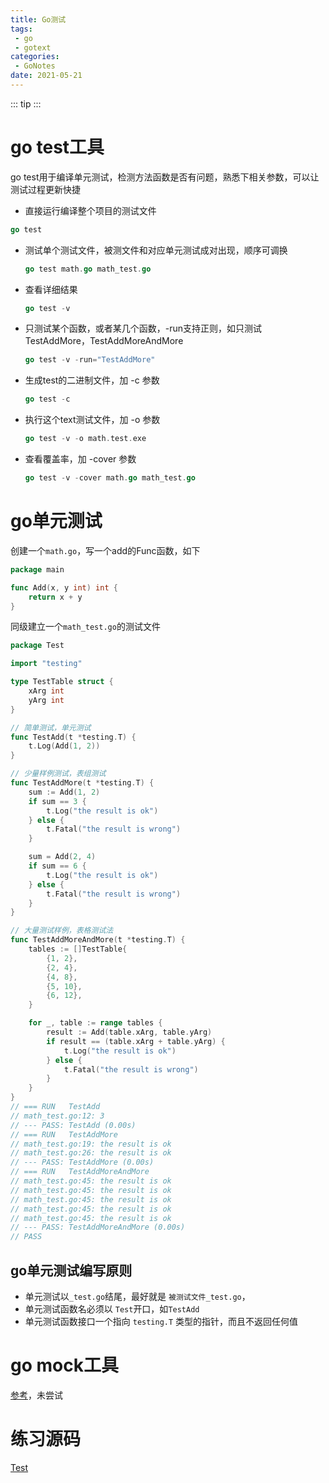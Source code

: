 ```yaml
---
title: Go测试
tags:
 - go
 - gotext
categories: 
 - GoNotes
date: 2021-05-21
---
```


::: tip 
:::

# go test工具

go test用于编译单元测试，检测方法函数是否有问题，熟悉下相关参数，可以让测试过程更新快捷

*  直接运行编译整个项目的测试文件

  ```go
  go test
  ```

* 测试单个测试文件，被测文件和对应单元测试成对出现，顺序可调换

  ```go
  go test math.go math_test.go
  ```

* 查看详细结果

  ```go
  go test -v
  ```

* 只测试某个函数，或者某几个函数，-run支持正则，如只测试 TestAddMore，TestAddMoreAndMore

  ```go
  go test -v -run="TestAddMore"
  ```

* 生成test的二进制文件，加 -c 参数

  ```go
  go test -c 
  ```

* 执行这个text测试文件，加 -o 参数

  ```go
  go test -v -o math.test.exe
  ```

* 查看覆盖率，加 -cover 参数

  ```go
  go test -v -cover math.go math_test.go
  ```

  

# go单元测试

创建一个`math.go`，写一个add的Func函数，如下

```go
package main

func Add(x, y int) int {
	return x + y
}
```

同级建立一个`math_test.go`的测试文件

```go
package Test

import "testing"

type TestTable struct {
	xArg int
	yArg int
}

// 简单测试，单元测试
func TestAdd(t *testing.T) {
	t.Log(Add(1, 2))
}

// 少量样例测试，表组测试
func TestAddMore(t *testing.T) {
	sum := Add(1, 2)
	if sum == 3 {
		t.Log("the result is ok")
	} else {
		t.Fatal("the result is wrong")
	}

	sum = Add(2, 4)
	if sum == 6 {
		t.Log("the result is ok")
	} else {
		t.Fatal("the result is wrong")
	}
}

// 大量测试样例，表格测试法
func TestAddMoreAndMore(t *testing.T) {
	tables := []TestTable{
		{1, 2},
		{2, 4},
		{4, 8},
		{5, 10},
		{6, 12},
	}

	for _, table := range tables {
		result := Add(table.xArg, table.yArg)
		if result == (table.xArg + table.yArg) {
			t.Log("the result is ok")
		} else {
			t.Fatal("the result is wrong")
		}
	}
}
// === RUN   TestAdd
// math_test.go:12: 3
// --- PASS: TestAdd (0.00s)
// === RUN   TestAddMore
// math_test.go:19: the result is ok
// math_test.go:26: the result is ok
// --- PASS: TestAddMore (0.00s)
// === RUN   TestAddMoreAndMore
// math_test.go:45: the result is ok
// math_test.go:45: the result is ok
// math_test.go:45: the result is ok
// math_test.go:45: the result is ok
// math_test.go:45: the result is ok
// --- PASS: TestAddMoreAndMore (0.00s)
// PASS
```

## go单元测试编写原则

* 单元测试以`_test.go`结尾，最好就是 `被测试文件_test.go`，
* 单元测试函数名必须以 `Test`开口，如`TestAdd`
* 单元测试函数接口一个指向 `testing.T` 类型的指针，而且不返回任何值

# go mock工具

[参考](https://geektutu.com/post/quick-gomock.html)，未尝试

# 练习源码

[Test](https://gitee.com/myMagicRain/go-study/tree/master/src/Test)



